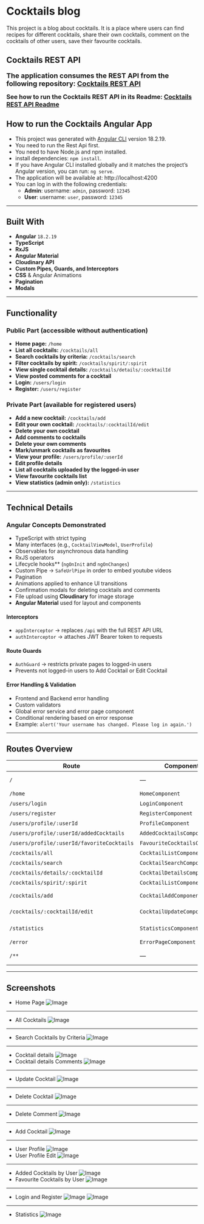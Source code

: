 # Cocktails blog

This project is a blog about cocktails. It is a place where users can find recipes for different cocktails, share their own cocktails, comment on the cocktails of other users, save their favourite cocktails.


## Cocktails REST API

**<span style="font-size: large;">The application consumes the REST API from the following repository: [Cocktails REST API](https://github.com/aleksandra-mileva/cocktails-rest-api)</span>**

**<span style="font-size: medium;">See how to run the Cocktails REST API in its Readme: [Cocktails REST API Readme](https://github.com/aleksandra-mileva/cocktails-rest-api/blob/main/README.md)</span>**

## How to run the Cocktails Angular App
- This project was generated with [Angular CLI](https://github.com/angular/angular-cli) version 18.2.19.
- You need to run the Rest Api first.
- You need to have Node.js and npm installed.
- install dependencies: `npm install`.
- If you have Angular CLI installed globally and it matches the project’s Angular version, you can run: `ng serve`.
- The application will be available at: http://localhost:4200
- You can log in with the following credentials:
  - **Admin**: username: `admin`, password: `12345`
  - **User**: username: `user`, password: `12345`

---

## Built With
- **Angular** `18.2.19`
- **TypeScript**
- **RxJS**
- **Angular Material**
- **Cloudinary API**
- **Custom Pipes, Guards, and Interceptors**
- **CSS** & Angular Animations
- **Pagination**
- **Modals**

---

## Functionality

### Public Part (accessible without authentication)
- **Home page:** `/home`
- **List all cocktails:** `/cocktails/all`
- **Search cocktails by criteria:** `/cocktails/search`
- **Filter cocktails by spirit:** `/cocktails/spirit/:spirit`
- **View single cocktail details:** `/cocktails/details/:cocktailId`
- **View posted comments for a cocktail**
- **Login:** `/users/login`
- **Register:** `/users/register`

### Private Part (available for registered users)
- **Add a new cocktail:** `/cocktails/add`
- **Edit your own cocktail:** `/cocktails/:cocktailId/edit`
- **Delete your own cocktail**
- **Add comments to cocktails**
- **Delete your own comments**
- **Mark/unmark cocktails as favourites**
- **View your profile:** `/users/profile/:userId`
- **Edit profile details**
- **List all cocktails uploaded by the logged-in user**
- **View favourite cocktails list**
- **View statistics (admin only):** `/statistics`

---

## Technical Details

### Angular Concepts Demonstrated
- TypeScript with strict typing
- Many interfaces (e.g., `CocktailViewModel`, `UserProfile`)
- Observables for asynchronous data handling
- RxJS operators
- Lifecycle hooks** (`ngOnInit` and `ngOnChanges`)
- Custom Pipe → `SafeUrlPipe` in order to embed youtube videos
- Pagination
- Animations applied to enhance UI transitions
- Confirmation modals for deleting cocktails and comments
- File upload using **Cloudinary** for image storage
- **Angular Material** used for layout and components

#### Interceptors
- `appInterceptor` → replaces `/api` with the full REST API URL
- `authInterceptor` → attaches JWT Bearer token to requests

#### Route Guards
- `AuthGuard` → restricts private pages to logged-in users
- Prevents not logged-in users to Add Cocktail or Edit Cocktail

#### Error Handling & Validation
- Frontend and Backend error handling
- Custom validators
- Global error service and error page component
- Conditional rendering based on error response
- Example: `alert('Your username has changed. Please log in again.')`

---

## Routes Overview
| Route | Component | Notes |
|-------|-----------|-------|
| `/` | — | Redirects to `/home` |
| `/home` | `HomeComponent` | — |
| `/users/login` | `LoginComponent` | — |
| `/users/register` | `RegisterComponent` | — |
| `/users/profile/:userId` | `ProfileComponent` | — |
| `/users/profile/:userId/addedCocktails` | `AddedCocktailsComponent` | — |
| `/users/profile/:userId/favoriteCocktails` | `FavouriteCocktailsComponent` | — |
| `/cocktails/all` | `CocktailListComponent` | — |
| `/cocktails/search` | `CocktailSearchComponent` | — |
| `/cocktails/details/:cocktailId` | `CocktailDetailsComponent` | — |
| `/cocktails/spirit/:spirit` | `CocktailListComponent` | — |
| `/cocktails/add` | `CocktailAddComponent` | `AuthGuard` protected |
| `/cocktails/:cocktailId/edit` | `CocktailUpdateComponent` | `AuthGuard` protected |
| `/statistics` | `StatisticsComponent` | Admin only |
| `/error` | `ErrorPageComponent` | — |
| `/**` | — | Redirects to `/error` |

---

## Screenshots
- Home Page
![Image](https://github.com/user-attachments/assets/dc94664d-709c-4c86-8880-5fe73131008b)
---
- All Cocktails
![Image](https://github.com/user-attachments/assets/c5aca0e6-2742-4182-b663-0023092cdbf3)
---
- Search Cocktails by Criteria
  ![Image](https://github.com/user-attachments/assets/c6c44369-5d33-415c-a35d-3b6af0ccc8ba)
---
- Cocktail details
![Image](https://github.com/user-attachments/assets/e87ca2b7-da1b-42e0-8367-f4efe9ba5eea)
- Cocktail details Comments
![Image](https://github.com/user-attachments/assets/aab16f8e-a4da-4876-aa0e-4ac35fe0af7f)
---
- Update Cocktail
![Image](https://github.com/user-attachments/assets/fd9e8fb0-9a6d-418c-aaf6-2418de2685a0)
---
- Delete Cocktail
![Image](https://github.com/user-attachments/assets/98efe549-a294-4285-b00c-654f52f61b5d)
---
- Delete Comment
![Image](https://github.com/user-attachments/assets/a288acf4-023a-4e0e-810e-3549744832ca)
---
- Add Cocktail
![Image](https://github.com/user-attachments/assets/e35333e0-27ca-47f4-9df1-dbd982ff51d9)
---
- User Profile
![Image](https://github.com/user-attachments/assets/9ec28dc8-4432-40fc-b156-48fca0949c0c)
- User Profile Edit
![Image](https://github.com/user-attachments/assets/6b99e75c-948a-4da2-ad3c-1e4f9b6eacee)
---
- Added Cocktails by User
![Image](https://github.com/user-attachments/assets/4b52f7d9-3de9-449f-827f-ae191e8b8fa7)
- Favourite Cocktails by User
![Image](https://github.com/user-attachments/assets/59bc48e9-e52f-45de-ab2d-12ada7ee3a2d)
---
- Login and Register
![Image](https://github.com/user-attachments/assets/38acc104-de99-42d1-8a84-4d712d8b8f97)
![Image](https://github.com/user-attachments/assets/50179f58-fd1c-487b-95dc-1b5956f9dfc5)
---
- Statistics
![Image](https://github.com/user-attachments/assets/db177d5b-31db-4742-8fde-b99f12504a39)
